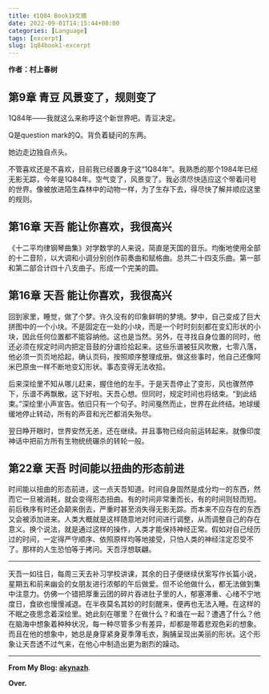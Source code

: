 ```yaml
---
title: 《1Q84 Book1》文摘
date: 2022-09-01T14:15:44+08:00
categories: [Language]
tags: [excerpt]
slug: 1q84book1-excerpt
---
```


**作者：村上春树**

## 第9章 青豆 风景变了，规则变了

1Q84年——我就这么来称呼这个新世界吧。青豆决定。

Q是question mark的Q。背负着疑问的东两。

她边走边独自点头。

不管喜欢还是不喜欢，目前我已经置身于这“1Q84年”。我熟悉的那个1984年已经无影无踪，今年是1Q84年。空气变了，风景变了。我必须尽快适应这个带着问号的世界。像被放进陌生森林中的动物一样，为了生存下去，得尽快了解并顺应这里的规则。

## 第16章 天吾 能让你喜欢，我很高兴

《十二平均律钢琴曲集》对学数学的人来说，简直是天国的音乐。均衡地使用全部的十二音阶，以大调和小调分别创作前奏曲和赋格曲。总共二十四支乐曲。第一部和第二部合计四十八支曲子。形成一个完美的圆。



## 第16章 天吾 能让你喜欢，我很高兴

回到家里，睡觉，做了个梦。许久没有的印象鲜明的梦境。梦中，自己变成了巨大拼图中的一个小块。不是固定在一处的小块，而是一个时时刻刻都在变幻形状的小块，因此任何位置都不能容纳他。这也是当然。另外，在寻找自身位置的同时，他还必须在规定时间内把定音鼓的分谱捡拾起来。这些乐谱被狂风吹散，七零八落，他必须一页页地拾起，确认页码，按照顺序整理成册。做这些事时，他自己还像阿米巴原虫一样不断地变幻形状。事态变得无法收拾。

后来深绘里不知从哪儿赶来，握住他的左手。于是天吾停止了变形，风也骤然停下，乐谱不再飘散。这下好啦。天吾心想。但同时，规定时间也将结束。“到此结束。”深绘里小声宣告。依旧只有一个句子。时间戛然而止，世界在此终结。地球缓缓地停止转动，所有的声音和光芒都消失殆尽。

翌日睁开眼时，世界安然无恙，还在继续。并且事物已经向前运转起来。就像印度神话中把前方所有生物统统碾杀的转轮一般。



## 第22章 天吾 时间能以扭曲的形态前进

时间能以扭曲的形态前进，这一点天吾知道。时间自身固然是成分均一的东西，然而它一旦被消耗，就会变得形态扭曲。有的时间非常重而长，有的时间则轻而短。前后秩序有时还会颠来倒去，严重时甚至消失得无影无踪。而本来不应存在的东西又会被添加进来。人类大概就是这样随意地对时间进行调整，从而调整自己的存在意义。换个说法，就是通过这样的操作，人类才能保持神经正常。假如对自己经历过的时间，一定得严守顺序、依照原样均等地接受，只怕人类的神经注定忍受不了。那样的人生恐怕等于拷问。天吾浮想联翩。

---

天吾一如往日，每周三天去补习学校讲课，其余的日子便继续伏案写作长篇小说，星期五和前来幽会的女朋友进行浓郁的午后做爱。但不论他做什么，都无法做到集中注意力。仿佛一个错把厚重云团的碎片吞进肚子里的人，郁塞滞重、心绪不宁地度日，食欲也慢慢减退。在半夜莫名其妙的时刻醒来，便再也无法入睡。在这样的不眠之夜思念着深绘里。她此刻在哪里？在做什么？和谁在一起？遭遇了什么？他在脑海中想象着种种状况，每一种尽管多少有差异，却都是带着悲观色彩的想象。而且在他的想象中，她总是身穿紧身夏季薄毛衣，胸脯呈现出美丽的形状。这个形象让天吾透不过气来，在他心中制造出更为剧烈的躁动。

---

**From My Blog: [akynazh](https://akynazh.site)**.

**Over.**